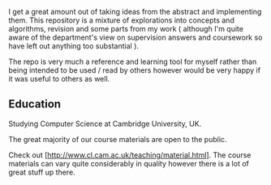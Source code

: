 I get a great amount out of taking ideas from the abstract and implementing them. This
repository is a mixture of explorations into concepts and algorithms, revision and some
parts from my work ( although I'm quite aware of the department's view on supervision
answers and coursework so have left out anything too substantial ).

The repo is very much a reference and learning tool for myself rather than being intended
to be used / read by others however would be very happy if it was useful to others as well.

## Education

Studying Computer Science at Cambridge University, UK.

The great majority of our course materials are open to the public.

Check out [http://www.cl.cam.ac.uk/teaching/material.html]. The course materials can
vary quite considerably in quality however there is a lot of great stuff up there.
